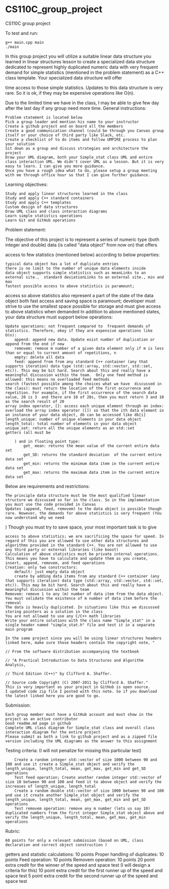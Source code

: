 # CS110C_group_project
CS110C group project

To test and run:

    g++ main.cpp main
    ./main

In this group project you will utilize a suitable linear data structure you  learned in linear structures lesson to create a specialized data structure dedicated to represent highly duplicated numeric data with very frequent demand for simple statistics (mentioned in the problem statement) as a C++ class template. Your specialized data structure will offer

time access to those simple statistics. Updates to this data structure is very rare. So it is ok, if they may be expensive operations like O(n).

Due to the limited time we have in the class, I may be able to give few day after the last day if any group need more time.
General instructions:

    Problem statement is located below
    Pick a group leader and mention his name to your instructor 
    Create a github project and on board all the members
    Create a good communication channel (could be through you Canvas group itself or your choice of third party like Slack, etc.
    Create a checklist of to do items and follow UMPIRE process to plan your solution
    Sit down as a group and discuss strategies and architecture the project
    Draw your UML diagram, both your Simple_stat class UML and entire class interaction UML. We didn't cover UML as a lesson. But it is very easy to learn. I can give you more guidance. 
    Once you have a rough idea what to do, please setup a group meeting with me through office hour so that I can give further guidance.

Learning objectives:

    Study and apply linear structures learned in the class
    Study and apply C++ standard containers
    Study and apply C++ templates
    Custom design of data structures
    Draw UML class and class interaction diagrams
    Learn simple statistics operations 
    Learn Git and GitHub operations

Problem statement:

The objective of this project is to represent a series of numeric type (both integer and double) data (is called "data object" from now on) that offers

access to few statistics (mentioned below)  according to below properties:

    typical data object has a lot of duplicate entries 
    there is no limit to the number of unique data elements inside
    data object supports simple statistics such as meanLinks to an external site.,  standard deviationLinks to an external site., min and max
    fastest possible access to above statistics is paramount; 

access 
so above statistics also represent a part of the state of the data object
both fast access and saving space is paramount; developer must strive to use the smallest space possible for storage and must give
access to above statistics when demanded
In addition to above mentioned states, your data structure must support below operations:

    Update operations: not frequent compared to  frequent demands of statistics. Therefore, okey if they are expensive operations like O(n):
        append: append new data. Update exist number of duplication or append from the end if new
        removem: remove m number of a given data element only if m is less than or equal to current amount of repetitions, n
        empty: delete all data
        feed: append from from any standard C++ container (any that supports iteration) data type (std::array, std::vector, std::set, etc)). This may be bit hard. Search about this and really have a meaningful discussion within the team.  Only one feed method is allowed: this means no overloaded feed methods
    search (fastest possible among the choices what we have  discussed in the class): must return the location of the first occurrence and repetition. For example, if the first occurrence of the search data value, 20 is 3  and there are 10 of 20s, then you must return 3 and 10 as the search result of 20
    array index operator, []: access each unique element through an index: overload the array index operator ([]) so that the ith data element in an instance of your data object, db can be accessed like db[i]
    length_unique: number of unique elements in your data object
    length_total: total number of elements in your data object
    unique_set: return all the unique elements as an std::set
    getters (all must be 

        ) and in floating point type:
            get_ mean: returns the mean value of the current entire data set 
            get_SD: returns the standard deviation  of the current entire data set
            get_min: returns the minimum data item in the current entire data set
            get_max: returns the maximum data item in the current entire data set 

Below are requirements and restrictions:

    The principle data structure must be the most qualified linear structure we discussed so far in the class. So in the implementation you must use the code provided in Canvas
    Updates (append, feed, removem) to the data object is possible though rare. However, the demands for above statistics is very frequent (You now understand why we need 

)
Though you must try to save space, your most important task is to give

    access to above statistics; we are sacrificing the space for speed. In regard of this you are allowed to use other data structures and algorithms provided in the standard C++. You are not allowed to use any third party or external libraries (like boost)
    Calculation of above statistics must be private internal operations. This means you have to calculate and update them as you create, insert, append, removem, and feed operations
    Creation: only two constructors:
        default: just empty data object
        create by adding data items from any standard C++ container (any that supports iteration) data type (std::array, std::vector, std::set, etc)). This may be bit hard. Search about this and really have a meaningful discussion within the team
    Removem: remove 1 to any (m) number of data item from the data object. You must validate the existence of m number of data item before the removal 
    The data is heavily duplicated. In situations like this we discussed storing pointers as a solution in the class
    You are not allowed to use any C/C++ math libraries
    Write your entire solutions with the class name "Simple_stat" in a single header named "simple_stat.h" file and test it in a separate main program

    In the same project since you will be using linear structures headers linked here, make sure those headers contain the copyright note, "

    // From the software distribution accompanying the textbook

    // "A Practical Introduction to Data Structures and Algorithm Analysis,

    // Third Edition (C++)" by Clifford A. Shaffer.

    // Source code Copyright (C) 2007-2011 by Clifford A. Shaffer."
    This is very important as your project in GitHub is open source.
    I updated code zip file I posted with this note. So if you download
    the latest linked here you are good to go.

Submission:

    Each group member must have a GitHub account and must show in the project as an active contributor
    Good readme.md page in github 
    Complete UML class diagram for Simple_stat class and overall class interaction diagram for the entire project
    Please submit as both a link to github project and as a zipped file version including the UML diagrams as the answer to this assignment

Testing criteria: (I will not penalize for missing this particular test)

        Create a random integer std::vector of size 1000 between 90 and 100 and use it create a Simple_stat object and verify the length_unique, length_total, mean, get_max, get_min and get_SD operations 
        Test feed operation; Create another random integer std::vector of size 10 between 90 and 100 and feed it to above object and verify the increases of length_unique, length_total
        Create a random double std::vector of size 1000 between 90 and 100 and use it create another Simple_stat object and verify the length_unique, length_total, mean, get_max, get_min and get_SD operations
        Test removem operation: remove any m number (lets us say 10)  duplicated numbers from the first integer Simple_stat object above and verify the length_unique, length_total, mean, get_max, get_min operations 

Rubric:

    60 points for only a relevant submission (based on UML, class declaration and correct object construction )

getters and statistic calculations: 10 points
Proper handling of duplicates: 10 points
Feed operation: 10 points
Removem operation: 10 points 
20 point extra credit for the winner of the speed and space test (I will design a criteria for this)
10 point extra credit for the first runner up of the speed and space test
5 point extra credit for the second runner up of the speed and space test
